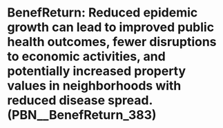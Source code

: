 # BenefReturn: __Reduced epidemic growth can lead to improved public health outcomes, fewer disruptions to economic activities, and potentially increased property values in neighborhoods with reduced disease spread.__ (PBN__BenefReturn_383)

